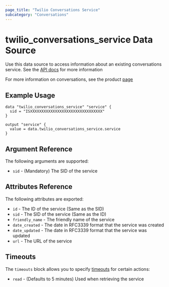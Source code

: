 ```yaml
---
page_title: "Twilio Conversations Service"
subcategory: "Conversations"
---
```


# twilio_conversations_service Data Source

Use this data source to access information about an existing conversations service. See the [API docs](https://www.twilio.com/docs/conversations/api/service-resource) for more information

For more information on conversations, see the product [page](https://www.twilio.com/conversations)

## Example Usage

```hcl
data "twilio_conversations_service" "service" {
  sid = "ISXXXXXXXXXXXXXXXXXXXXXXXXXXXXXXXX"
}

output "service" {
  value = data.twilio_conversations_service.service
}
```

## Argument Reference

The following arguments are supported:

- `sid` - (Mandatory) The SID of the service

## Attributes Reference

The following attributes are exported:

- `id` - The ID of the service (Same as the SID)
- `sid` - The SID of the service (Same as the ID)
- `friendly_name` - The friendly name of the service
- `date_created` - The date in RFC3339 format that the service was created
- `date_updated` - The date in RFC3339 format that the service was updated
- `url` - The URL of the service

## Timeouts

The `timeouts` block allows you to specify [timeouts](https://www.terraform.io/docs/configuration/resources.html#timeouts) for certain actions:

- `read` - (Defaults to 5 minutes) Used when retrieving the service
